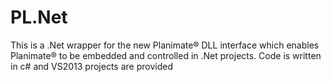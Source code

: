 PL.Net
======

This is a .Net wrapper for the new Planimate® DLL interface which enables Planimate® to be embedded and controlled in .Net projects. Code is written in c# and VS2013 projects are provided
